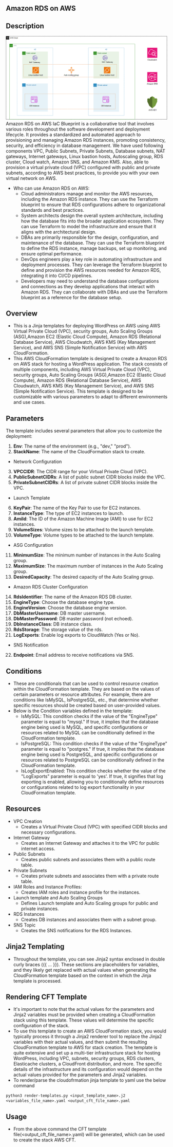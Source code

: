 ## Amazon RDS on AWS


## Description
![Image](./aws-rds-stack.png)
Amazon RDS on AWS IaC Blueprint is a collaborative tool that involves various roles throughout the software development and deployment lifecycle. It provides a standardized and automated approach to provisioning and managing Amazon RDS instances, promoting consistency, security, and efficiency in database management.
We have used following components VPC, Public Subnets, Private Subnets, Database subnets, NAT gateways, Internet gateways, Linux bastion hosts, Autoscaling group, RDS cluster, Cloud watch, Amazon SNS, and Amazon KMS. Also, able to provision a virtual private cloud (VPC) configured with public and private subnets, according to AWS best practices, to provide you with your own virtual network on AWS.
- Who can use Amazon RDS on AWS:
    -  Cloud administrators manage and monitor the AWS resources, including the Amazon RDS instance. They can use the Terraform blueprint to ensure that RDS configurations adhere to organizational standards and best practices.
    - System architects design the overall system architecture, including how the database fits into the broader application ecosystem. They can use Terraform to model the infrastructure and ensure that it aligns with the architectural design.
    - DBAs are primarily responsible for the design, configuration, and maintenance of the database. They can use the Terraform blueprint to define the RDS instance, manage backups, set up monitoring, and ensure optimal performance.
    - DevOps engineers play a key role in automating infrastructure and deployment processes. They can leverage the Terraform blueprint to define and provision the AWS resources needed for Amazon RDS, integrating it into CI/CD pipelines.
    - Developers may need to understand the database configurations and connections as they develop applications that interact with Amazon RDS. They can collaborate with DBAs and use the Terraform blueprint as a reference for the database setup.
    
## Overview
- This is a Jinja templates for deploying WordPress on AWS using AWS Virtual Private Cloud (VPC), security groups, Auto Scaling Groups (ASG),Amazon EC2 (Elastic Cloud Compute), Amazon RDS (Relational Database Service), AWS Cloudwatch, AWS KMS (Key Management Service), and AWS SNS (Simple Notification Service) with AWS CloudFormation.
- This AWS CloudFormation template is designed to create a Amazon RDS on AWS stack for hosting a WordPress application. The stack consists of multiple components, including AWS Virtual Private Cloud (VPC), security groups, Auto Scaling Groups (ASG),Amazon EC2 (Elastic Cloud Compute), Amazon RDS (Relational Database Service), AWS Cloudwatch, AWS KMS (Key Management Service), and AWS SNS (Simple Notification Service). This template is designed to be customizable with various parameters to adapt to different environments and use cases.

## Parameters
The template includes several parameters that allow you to customize the deployment:
1. **Env**: The name of the environment (e.g., "dev," "prod").
2. **StackName**: The name of the CloudFormation stack to create.
- Network Configuration
3. **VPCCIDR**: The CIDR range for your Virtual Private Cloud (VPC).
4. **PublicSubnetCIDRs**: A list of public subnet CIDR blocks inside the VPC.
5. **PrivateSubnetCIDRs**: A list of private subnet CIDR blocks inside the VPC.
- Launch Template 
6. **KeyPair**: The name of the Key Pair to use for EC2 instances.
7. **InstanceType**: The type of EC2 instances to launch.
8. **AmiId**: The ID of the Amazon Machine Image (AMI) to use for EC2 instances.
9. **VolumeSizes**: Volume sizes to be attached to the launch template.
10. **VolumeType**: Volume types to be attached to the launch template.
- ASG Configuration
11. **MinimumSize**: The minimum number of instances in the Auto Scaling group.
12. **MaximumSize**: The maximum number of instances in the Auto Scaling group.
13. **DesiredCapacity**: The desired capacity of the Auto Scaling group.
- Amazon RDS Cluster Configuration
14. **RdsIdentifier**: The name of the Amazon RDS DB cluster.
15. **EngineType**: Choose the database engine type.
16. **EngineVersion**: Choose the database engine version.
17. **DbMasterUsername**: DB master username.
18. **DbMasterPassword**: DB master password (not echoed).
19. **DbInstanceClass**: DB instance class.
20. **RdsStorage**: The storage value of the rds.
21. **LogExports**: Enable log exports to CloudWatch (Yes or No).
- SNS Notification
22. **Endpoint**: Email address to receive notifications via SNS.

## Conditions
- These are conditionals that can be used to control resource creation within the CloudFormation template. They are based on the values of certain parameters or resource attributes. For example, there are conditions like IsMySQL, IsPostgreSQL, etc., that determine whether specific resources should be created based on user-provided values.
- Below is the Condition variables defined in the template:
    - IsMySQL: This condition checks if the value of the "EngineType" parameter is equal to "mysql." If true, it implies that the database engine being used is MySQL, and specific configurations or resources related to MySQL can be conditionally defined in the CloudFormation template.
    - IsPostgreSQL: This condition checks if the value of the "EngineType" parameter is equal to "postgres." If true, it implies that the database engine being used is PostgreSQL, and specific configurations or resources related to PostgreSQL can be conditionally defined in the CloudFormation template.
    - IsLogExportEnabled: This condition checks whether the value of the "LogExports" parameter is equal to 'yes'. If true, it signifies that log exporting is enabled, allowing you to conditionally define resources or configurations related to log export functionality in your CloudFormation template.

## Resources
- VPC Creation
    - Creates a Virtual Private Cloud (VPC) with specified CIDR blocks and necessary configurations.
- Internet Gateway
    - Creates an Internet Gateway and attaches it to the VPC for public internet access.
- Public Subnets
    - Creates public subnets and associates them with a public route table.
- Private Subnets
    - Creates private subnets and associates them with a private route table.
- IAM Roles and Instance Profiles:
    - Creates IAM roles and instance profile for the instances.
- Launch template and Auto Scaling Groups
    - Defines Launch template and Auto Scaling groups for public and private instances.
- RDS Instances
    - Creates DB instances and associates them with a subnet group.
- SNS Topic
    - Creates the SNS notifications for the RDS Instances.
## Jinja2 Templating
- Throughout the template, you can see Jinja2 syntax enclosed in double curly braces ({{ ... }}). These sections are placeholders for variables, and they likely get replaced with actual values when generating the CloudFormation template based on the context in which the Jinja template is processed.
## Rendering CFT Template
- It's important to note that the actual values for the parameters and Jinja2 variables must be provided when creating a CloudFormation stack using this template. These values will determine the specific configuration of the stack.
- To use this template to create an AWS CloudFormation stack, you would typically process it through a Jinja2 renderer tool to replace the Jinja2 variables with their actual values, and then submit the resulting CloudFormation template to AWS for stack creation. The template is quite extensive and set up a multi-tier infrastructure stack for hosting WordPress, including VPC, subnets, security groups, RDS clusters, Elasticache clusters, a CloudFront distribution, and more. The specific details of the infrastructure and its configuration would depend on the actual values provided for the parameters and Jinja2 variables.
- To render/parse the cloudofrmation jinja template to yaml use the below command
```
python3 render-templates.py <input_template_name>.j2 <variables_file_name>.yaml <output_cft_file_name>.yaml
```
## Usage
- From the above command the CFT template file(<output_cft_file_name>.yaml) will be generated, which can be used to create the stack AWS CFT.


